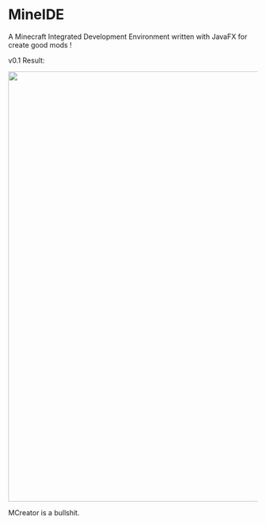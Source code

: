 # MineIDE
A Minecraft Integrated Development Environment written with JavaFX for create good mods !

v0.1 Result:

<p align="left">
  <img src="https://i.gyazo.com/91e1e00a7481a566ccea334623633f02.png" width="868"/>
</p>

MCreator is a bullshit.
